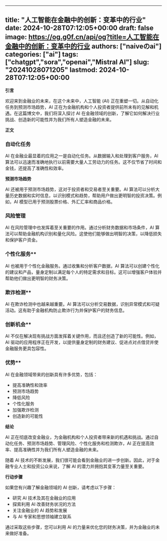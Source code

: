 
---
title: "人工智能在金融中的创新：变革中的行业"
date: 2024-10-28T07:12:05+00:00
draft: false
image: https://og.g0f.cn/api/og?title=人工智能在金融中的创新：变革中的行业
authors: ["naiveのai"]
categories: ["ai"]
tags: ["chatgpt","sora","openai","Mistral AI"]
slug: "20241028071205"
lastmod: 2024-10-28T07:12:05+00:00
---
**引言**

欢迎来到金融业的未来，在这个未来中，人工智能 (AI) 正在重塑一切。从自动化任务到预测市场趋势，AI 正在为金融机构和个人投资者提供前所未有的见解和机遇。在这篇博文中，我们将深入探讨 AI 在金融领域的创新，了解它如何解决行业挑战、创造新的可能性并为我们所有人塑造金融的未来。

**正文**

### 自动化任务

AI 在金融业最显着的应用之一是自动化任务。从数据输入和处理到客户服务，AI 算法可以迅速而准确地执行以前需要大量人工劳动力的任务。这不仅节省了时间和金钱，还提高了准确性和效率。

**预测市场趋势**

AI 还被用于预测市场趋势，这对于投资者和交易者至关重要。AI 算法可以分析大量历史数据和实时信息，以识别模式和趋势，帮助用户做出更明智的投资决策。例如，AI 模型已用于预测股票价格、外汇汇率和商品价格。

### 风险管理

AI 在风险管理中也发挥着至关重要的作用。通过分析财务数据和市场条件，AI 算法可以帮助金融机构识别和量化风险。这使他们能够做出明智的决策，以降低损失和保护客户资金。

### 个性化服务**

AI 也被用于个性化金融服务。通过收集和分析客户数据，AI 算法可以创建个性化的建议和产品，量身定制以满足每个人的特定需求和目标。这可以增强客户体验并帮助他们做出更明智的财务决策。

### 欺诈检测**

AI 在欺诈检测中也越来越重要。AI 算法可以分析交易数据，识别异常模式和可疑活动。这有助于金融机构防止欺诈行为并保护客户的财务信息。

### 创新机会**

AI 不仅在解决现有挑战方面发挥着关键作用，而且还创造了新的可能性。例如，AI 驱动的应用程序正在开发，以提供量身定制的财务建议、促进点对点借贷并使金融服务更具包容性。

### 优势**

AI 在金融领域带来的创新具有许多优势，包括：

- 提高准确性和效率
- 预测市场趋势
- 降低风险
- 个性化服务
- 加强欺诈检测
- 创造新的可能性

**结论**

AI 正在彻底改变金融业，为金融机构和个人投资者带来新的机遇和挑战。通过自动化任务、预测市场趋势、管理风险、个性化服务和检测欺诈，AI 正在提高效率、提高准确性并为我们所有人塑造金融的未来。

随着 AI 技术的不断发展，我们很可能会看到金融业的进一步创新。因此，对于金融专业人士和投资公众来说，了解 AI 的潜力并拥抱其变革力量至关重要。

**行动步骤**

如果您有兴趣了解金融领域的 AI 创新，请考虑以下步骤：

- 研究 AI 技术及其在金融业的应用
- 探索利用 AI 改善财务状况的方法
- 关注金融业的 AI 趋势和发展
- 与 AI 专家和思想领袖建立联系

通过采取这些步骤，您可以利用 AI 的力量来优化您的财务决策，并为金融业的未来做好准备。